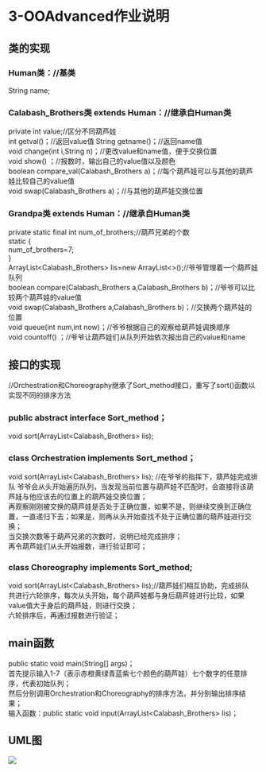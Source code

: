 # 3-OOAdvanced作业说明

## 类的实现
### Human类：//基类
  String name;  

### Calabash_Brothers类 extends Human：//继承自Human类  
  private int value;//区分不同葫芦娃   
  int getval()；//返回value值
  String getname()；//返回name值  
  void change(int i,String n)；//更改value和name值，便于交换位置  
  void show() ；//报数时，输出自己的value值以及颜色  
  boolean compare_val(Calabash_Brothers a)；//每个葫芦娃可以与其他的葫芦娃比较自己的value值  
  void swap(Calabash_Brothers a)；//与其他的葫芦娃交换位置  
  
### Grandpa类 extends Human：//继承自Human类 
  private static final int num_of_brothers;//葫芦兄弟的个数  
	static {  
		num_of_brothers=7;  	
	}  
	ArrayList<Calabash_Brothers> lis=new ArrayList<>();//爷爷管理着一个葫芦娃队列  
  boolean compare(Calabash_Brothers a,Calabash_Brothers b)；//爷爷可以比较两个葫芦娃的value值  
  void swap(Calabash_Brothers a,Calabash_Brothers b)；//交换两个葫芦娃的位置  
  void queue(int num,int now)；//爷爷根据自己的观察给葫芦娃调换顺序  
  void countoff() ；//爷爷让葫芦娃们从队列开始依次报出自己的value和name  

## 接口的实现  
//Orchestration和Choreography继承了Sort_method接口，重写了sort()函数以实现不同的排序方法  
### public abstract interface Sort_method；  
  void sort(ArrayList<Calabash_Brothers> lis);  
  
### class Orchestration implements Sort_method；  
  void sort(ArrayList<Calabash_Brothers> lis); //在爷爷的指挥下，葫芦娃完成排队 
爷爷会从头开始遍历队列，当发现当前位置与葫芦娃不匹配时，会直接将该葫芦娃与他应该去的位置上的葫芦娃交换位置；  
再观察刚刚被交换的葫芦娃是否处于正确位置，如果不是，则继续交换到正确位置，一直递归下去；如果是，则再从头开始查找不处于正确位置的葫芦娃进行交换；  
当交换次数等于葫芦兄弟的次数时，说明已经完成排序；  
再令葫芦娃们从头开始报数，进行验证即可；     

### class Choreography implements Sort_method;  
  void sort(ArrayList<Calabash_Brothers> lis);//葫芦娃们相互协助，完成排队     
共进行六轮排序，每次从头开始，每个葫芦娃都与身后葫芦娃进行比较，如果value值大于身后的葫芦娃，则进行交换；  
六轮排序后，再通过报数进行验证；  

## main函数    
  public static void main(String[] args)；  
首先提示输入1-7（表示赤橙黄绿青蓝紫七个颜色的葫芦娃）七个数字的任意排序，代表初始队列；  
然后分别调用Orchestration和Choreography的排序方法，并分别输出排序结果；  
  输入函数：public static void input(ArrayList<Calabash_Brothers> lis)；  
  
## UML图    
![](http://www.plantuml.com/plantuml/png/fLB1RjH03BtdAtnCfTqVg51Lu00748SU4OgSn9iPQMOSF9ukLTL_9vDaimfPxO8uHV5xVi_FuyUeA9gyAng7CS97T5XZDDK7OJKa4UYNKcWZV4uUmsi1O8F2Cxf4HG5RVfbXUpVpEjA1MkRV9nKRkbm9w6aiFRDjeJ4OEfhQTZCfB6WqV1ovDRCZ3D2mxr6eohBROV7SUCJ-Ck5jZlf9CBGzhWD2JlXU15--sAZlDW8Fu6mSAAzHKMtpDgOCoLTygEg9a-42JlBbLR5Uw4AuItFljhNwHjWRJJyJ9Ihd-NVZbuyBsd0AoeT3kIpiV06dLq9F0pYZtwGn55LGBGUmldVaAMY49nQjFAdXDZSlCm_byjQci_bQUBz_M7OBzs0mdYxNi11tWhrvkMB_RzuhqT5wmvs7i4593jZG_nbEMRwYdIwnJxMp3Kp7Dadv0Ikd5_Z-0r2wUBVir8O-_PtFwC3x_H_FTZzEUaPN-MVmaKARlFiD)
